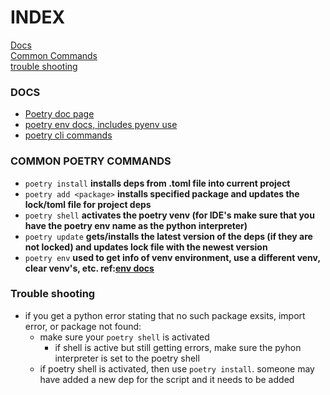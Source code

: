 # INDEX  
[Docs](#docs)  
[Common Commands](#common-poetry-commands)  
[trouble shooting](#trouble-shooting)
### DOCS  
- [Poetry doc page](https://python-poetry.org/docs/)
- [poetry env docs, includes pyenv use](https://python-poetry.org/docs/managing-environments/)
- [poetry cli commands](https://python-poetry.org/docs/cli/)
### COMMON POETRY COMMANDS  
- `poetry install` __installs deps from .toml file into current project__
- `poetry add <package>`  __installs specified package and updates the lock/toml file for project deps__  
- `poetry shell`  __activates the poetry venv (for IDE's make sure that you have the poetry env name as the python interpreter)__   
- `poetry update` __gets/installs the latest version of the deps (if they are not locked) and updates lock file with the newest version__
- `poetry env`  __used to get info of venv environment, use a different venv, clear venv's, etc. ref:[env docs](https://python-poetry.org/docs/managing-environments/)__
### Trouble shooting  
- if you get a python error stating that no such package exsits, import error, or package not found:
  - make sure your `poetry shell` is activated
    - if shell is active but still getting errors, make sure the pyhon interpreter is set to the poetry shell
  - if poetry shell is activated, then use `poetry install`.  someone may have added a new dep for the script and it needs to be added